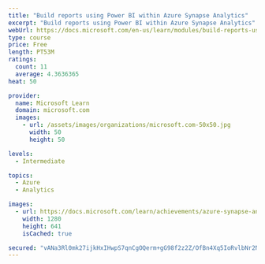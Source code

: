 ```yaml
---
title: "Build reports using Power BI within Azure Synapse Analytics"
excerpt: "Build reports using Power BI within Azure Synapse Analytics"
webUrl: https://docs.microsoft.com/en-us/learn/modules/build-reports-using-power-bi-azure-synapse-analytics/
type: course
price: Free
length: PT53M
ratings:
  count: 11
  average: 4.3636365
heat: 50

provider:
  name: Microsoft Learn
  domain: microsoft.com
  images:
    - url: /assets/images/organizations/microsoft.com-50x50.jpg
      width: 50
      height: 50

levels:
  - Intermediate

topics:
  - Azure
  - Analytics

images:
  - url: https://docs.microsoft.com/learn/achievements/azure-synapse-analytics-reports-with-pbi-social.png
    width: 1280
    height: 641
    isCached: true

secured: "vANa3Rl0mk27ijkHxIHwpS7qnCgOQerm+gG98f2z2Z/OfBn4Xq5IoRvlbNr2NLTzSupt0yYpkqE0BQ89D35Zy0iCPsu+yVH1cTKlDuMaMY1NH0c3nK0GIXShHtvXGK6sE4SBl4/T8k5Yud2kQy4vXlPdUer2isFni7BuihtdHuhH4r3j5QD0BrjRh6TPlrFQZtB/yIWPcnVFTAXfV4nqUv/MxEUsxxUo7PldijNcFliWFdrGfTvE6otRCGrzHZtrynmBkv54EAJuSbvS6H/wvCJ3S7oHKFMaYNZaClwQjwNwyqBx6UYIYNNzZaGLBP1TWn/5s2e+s0epiAT6sADPXx0DrCx5ILmSDfXNufbxhfyjj1gtvkHgF5+XnCVKsMa46A1Chae40noDoacG8PlxXs/F9X7LQdJqyLV95xhyAVA=;erBlIsd6OBEw8+4a+lXfMA=="
---
```


